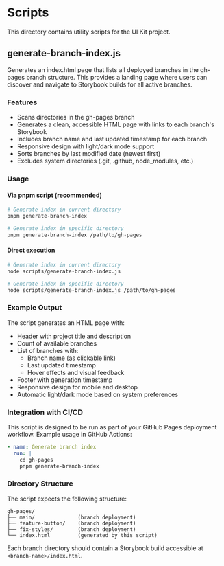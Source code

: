 # Scripts

This directory contains utility scripts for the UI Kit project.

## generate-branch-index.js

Generates an index.html page that lists all deployed branches in the gh-pages branch structure. This provides a landing page where users can discover and navigate to Storybook builds for all active branches.

### Features

- Scans directories in the gh-pages branch
- Generates a clean, accessible HTML page with links to each branch's Storybook
- Includes branch name and last updated timestamp for each branch
- Responsive design with light/dark mode support
- Sorts branches by last modified date (newest first)
- Excludes system directories (.git, .github, node_modules, etc.)

### Usage

#### Via pnpm script (recommended)

```bash
# Generate index in current directory
pnpm generate-branch-index

# Generate index in specific directory
pnpm generate-branch-index /path/to/gh-pages
```

#### Direct execution

```bash
# Generate index in current directory
node scripts/generate-branch-index.js

# Generate index in specific directory
node scripts/generate-branch-index.js /path/to/gh-pages
```

### Example Output

The script generates an HTML page with:
- Header with project title and description
- Count of available branches
- List of branches with:
  - Branch name (as clickable link)
  - Last updated timestamp
  - Hover effects and visual feedback
- Footer with generation timestamp
- Responsive design for mobile and desktop
- Automatic light/dark mode based on system preferences

### Integration with CI/CD

This script is designed to be run as part of your GitHub Pages deployment workflow. Example usage in GitHub Actions:

```yaml
- name: Generate branch index
  run: |
    cd gh-pages
    pnpm generate-branch-index
```

### Directory Structure

The script expects the following structure:

```
gh-pages/
├── main/              (branch deployment)
├── feature-button/    (branch deployment)
├── fix-styles/        (branch deployment)
└── index.html         (generated by this script)
```

Each branch directory should contain a Storybook build accessible at `<branch-name>/index.html`.
